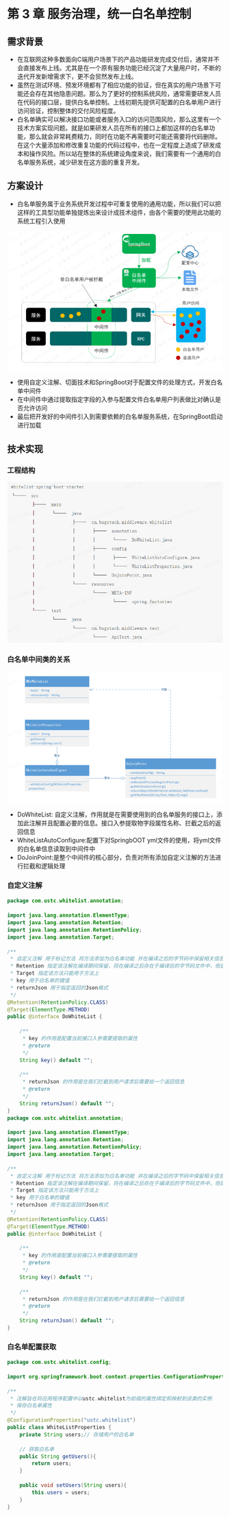 # 第 3 章 服务治理，统一白名单控制


## 需求背景

* 在互联网这种多数面向C端用户场景下的产品功能研发完成交付后，通常并不会直接发布上线。尤其是在一个原有服务功能已经沉淀了大量用户时，不断的迭代开发新增需求下，更不会贸然发布上线。
* 虽然在测试环境、预发环境都有了相应功能的验证，但在真实的用户场景下可能还会存在其他隐患问题。那么为了更好的控制系统风险，通常需要研发人员在代码的接口层，提供白名单控制。上线初期先提供可配置的白名单用户进行访问验证，控制整体的交付风险程度。
* 白名单确实可以解决接口功能或者服务入口的访问范围风险，那么这里有一个技术方案实现问题。就是如果研发人员在所有的接口上都加这样的白名单功能，那么就会非常耗费精力，同时在功能不再需要时可能还需要将代码删除。在这个大量添加和修改重复功能的代码过程中，也在一定程度上造成了研发成本和操作风险。所以站在整体的系统建设角度来说，我们需要有一个通用的白名单服务系统，减少研发在这方面的重复开发。

## 方案设计

* 白名单服务属于业务系统开发过程中可重复使用的通用功能，所以我们可以把这样的工具型功能单独提炼出来设计成技术组件，由各个需要的使用此功能的系统工程引入使用


![图 0](../images/b517a1e8cf0e196d05d99ae1e588e47fa543243c2cd7ecfc0ea27da4d39e064e.png)  

* 使用自定义注解、切面技术和SpringBoot对于配置文件的处理方式，开发白名单中间件
* 在中间件中通过提取指定字段的入参与配置文件白名单用户列表做比对确认是否允许访问
* 最后把开发好的中间件引入到需要依赖的白名单服务系统，在SpringBoot启动进行加载


## 技术实现

### 工程结构

![图 1](../images/29e4f23c8c20d773b6435a34292a39f7f01ebbe328ced213cf9e92d88c88e04a.png)  



### 白名单中间类的关系


![图 3](../images/94249845ad22d6a88fce2563eeaf04c2fe7450924260575e1c3757188b869a76.png)  

* DoWhiteList: 自定义注解，作用就是在需要使用到的白名单服务的接口上，添加此注解并且配置必要的信息。接口入参提取物字段属性名称、拦截之后的返回信息
* WhiteListAutoConfigure:配置下对SpringbOOT yml文件的使用，将yml文件的白名单信息读取到中间件中
* DoJoinPoint:是整个中间件的核心部分，负责对所有添加自定义注解的方法进行拦截和逻辑处理


### 自定义注解

```java
package com.ustc.whitelist.annotation;

import java.lang.annotation.ElementType;
import java.lang.annotation.Retention;
import java.lang.annotation.RetentionPolicy;
import java.lang.annotation.Target;

/**
 * 自定义注解 用于标记方法 将方法添加为白名单功能 并在编译之后的字节码中保留相关信息
 * Retention 指定该注解在编译期间保留，将在编译之后存在于编译后的字节码文件中，但是在运行时不可以使用
 * Target 指定该方法只能用于方法上
 * key 用于白名单的键值
 * returnJson 用于指定返回的Json格式
 */
@Retention(RetentionPolicy.CLASS)
@Target(ElementType.METHOD)
public @interface DoWhiteList {

    /**
     * key 的作用是配置当前接口入参需要提取的属性
     * @return
     */
    String key() default "";

    /**
     * returnJson 的作用是在我们拦截到用户请求后需要给一个返回信息
     * @return
     */
    String returnJson() default "";
}
package com.ustc.whitelist.annotation;

import java.lang.annotation.ElementType;
import java.lang.annotation.Retention;
import java.lang.annotation.RetentionPolicy;
import java.lang.annotation.Target;

/**
 * 自定义注解 用于标记方法 将方法添加为白名单功能 并在编译之后的字节码中保留相关信息
 * Retention 指定该注解在编译期间保留，将在编译之后存在于编译后的字节码文件中，但是在运行时不可以使用
 * Target 指定该方法只能用于方法上
 * key 用于白名单的键值
 * returnJson 用于指定返回的Json格式
 */
@Retention(RetentionPolicy.CLASS)
@Target(ElementType.METHOD)
public @interface DoWhiteList {

    /**
     * key 的作用是配置当前接口入参需要提取的属性
     * @return
     */
    String key() default "";

    /**
     * returnJson 的作用是在我们拦截到用户请求后需要给一个返回信息
     * @return
     */
    String returnJson() default "";
}


```
###  白名单配置获取




```java
package com.ustc.whitelist.config;

import org.springframework.boot.context.properties.ConfigurationProperties;

/**
 * 注解旨在将应用程序配置中以ustc.whitelist为前缀的属性绑定和映射到该类的实例
 * 保存白名单属性
 */
@ConfigurationProperties("ustc.whitelist")
public class WhiteListProperties {
    private String users;// 存储用户的白名单

    // 获取白名单
    public String getUsers(){
        return users;
    }

    public void setUsers(String users){
        this.users = users;
    }
}


```


